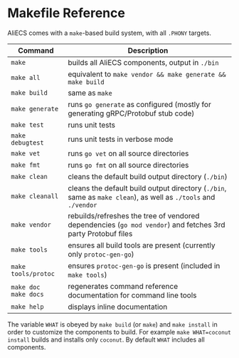 # Makefile Reference

AliECS comes with a `make`-based build system, with all `.PHONY` targets.

| Command     | Description |
|-------------|-------------|
| `make` | builds all AliECS components, output in `./bin` |
| `make all` | equivalent to `make vendor && make generate && make build`
| `make build` | same as `make` |
| `make generate` | runs `go generate` as configured (mostly for generating gRPC/Protobuf stub code) |
| `make test` | runs unit tests |
| `make debugtest` | runs unit tests in verbose mode |
| `make vet` | runs `go vet` on all source directories |
| `make fmt` | runs `go fmt` on all source directories |
| `make clean` | cleans the default build output directory (`./bin`) |
| `make cleanall` | cleans the default build output directory (`./bin`, same as `make clean`), as well as `./tools` and `./vendor` |
| `make vendor` | rebuilds/refreshes the tree of vendored dependencies (`go mod vendor`) and fetches 3rd party Protobuf files |
| `make tools` | ensures all build tools are present (currently only `protoc-gen-go`) |
| `make tools/protoc` | ensures `protoc-gen-go` is present (included in `make tools`) |
| `make doc`<br>`make docs` | regenerates command reference documentation for command line tools |
| `make help` | displays inline documentation |

The variable `WHAT` is obeyed by `make build` (or `make`) and `make install` in order to customize the components to build. For example `make WHAT=coconut install` builds and installs only `coconut`. By default `WHAT` includes all components.

